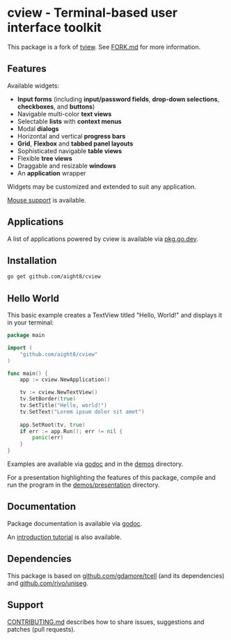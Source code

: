 # cview - Terminal-based user interface toolkit

This package is a fork of [tview](https://github.com/rivo/tview).
See [FORK.md](https://github.com/aight8/cview/src/branch/master/FORK.md) for more information.

## Features

Available widgets:

- __Input forms__ (including __input/password fields__, __drop-down selections__, __checkboxes__, and __buttons__)
- Navigable multi-color __text views__
- Selectable __lists__ with __context menus__
- Modal __dialogs__
- Horizontal and vertical __progress bars__
- __Grid__, __Flexbox__ and __tabbed panel layouts__
- Sophisticated navigable __table views__
- Flexible __tree views__
- Draggable and resizable __windows__
- An __application__ wrapper

Widgets may be customized and extended to suit any application.

[Mouse support](https://docs.rocketnine.space/github.com/aight8/cview#hdr-Mouse_Support) is available.

## Applications

A list of applications powered by cview is available via [pkg.go.dev](https://pkg.go.dev/github.com/aight8/cview?tab=importedby).

## Installation

```bash
go get github.com/aight8/cview
```

## Hello World

This basic example creates a TextView titled "Hello, World!" and displays it in your terminal:

```go
package main

import (
	"github.com/aight8/cview"
)

func main() {
	app := cview.NewApplication()

	tv := cview.NewTextView()
	tv.SetBorder(true)
	tv.SetTitle("Hello, world!")
	tv.SetText("Lorem ipsum dolor sit amet")
	
	app.SetRoot(tv, true)
	if err := app.Run(); err != nil {
		panic(err)
	}
}
```

Examples are available via [godoc](https://docs.rocketnine.space/github.com/aight8/cview#pkg-examples)
and in the [demos](https://github.com/aight8/cview/src/branch/master/demos) directory.

For a presentation highlighting the features of this package, compile and run
the program in the [demos/presentation](https://github.com/aight8/cview/src/branch/master/demos/presentation) directory.

## Documentation

Package documentation is available via [godoc](https://docs.rocketnine.space/github.com/aight8/cview).

An [introduction tutorial](https://rocketnine.space/post/tview-and-you/) is also available.

## Dependencies

This package is based on [github.com/gdamore/tcell](https://github.com/gdamore/tcell)
(and its dependencies) and [github.com/rivo/uniseg](https://github.com/rivo/uniseg).

## Support

[CONTRIBUTING.md](https://github.com/aight8/cview/src/branch/master/CONTRIBUTING.md) describes how to share
issues, suggestions and patches (pull requests).
